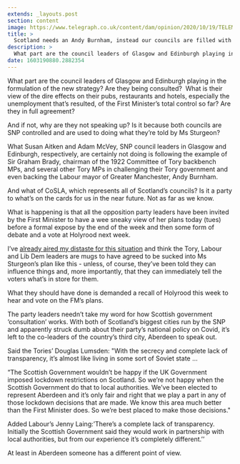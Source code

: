 ```yaml
--- 
extends: _layouts.post 
section: content 
image: https://www.telegraph.co.uk/content/dam/opinion/2020/10/19/TELEMMGLPICT000242024992_trans_NvBQzQNjv4Bq90JsMauqkzRhOnTEP_rlOn1qBULUVq94q3L-_BH2hyg.jpeg?impolicy=logo-overlay 
title: > 
  Scotland needs an Andy Burnham, instead our councils are filled with supine SNP lackeys 
description: > 
  What part are the council leaders of Glasgow and Edinburgh playing in the formulation of the new strategy?Is it because both councils are SNP controlled and are used to doing what they’re told by Ms Sturgeon?Is it a party to what’s on the cards for us in the near future.What they should have done is demanded a recall of Holyrood this week to hear and vote on the FM’s plans.The party leaders needn’t take my word for how Scottish government ‘consultation’ works. 
date: 1603190880.2882354 
--- 
```

<div><p>What part are the council leaders of Glasgow and Edinburgh playing in the formulation of the new strategy? Are they being consulted? &#160;What is their view of the dire effects on their pubs, restaurants and hotels, especially the unemployment that&#8217;s resulted, of the First Minister&#8217;s total control so far? Are they in full agreement?</p>
<p>And if not, why are they not speaking up? Is it because both councils are SNP controlled and are used to doing what they&#8217;re told by Ms Sturgeon?</p>
<p>What Susan Aitken and Adam McVey, SNP council leaders in Glasgow and Edinburgh, respectively, are certainly not doing is following the example of Sir Graham Brady, chairman of the 1922 Committee of Tory backbench MPs, and several other Tory MPs in challenging their Tory government and even backing the Labour mayor of Greater Manchester, Andy Burnham.</p>
<p>And what of CoSLA, which represents all of Scotland&#8217;s councils? Is it a party to what&#8217;s on the cards for us in the near future. Not as far as we know.</p>
<p>What is happening is that all the opposition party leaders have been invited by the First Minister to have a wee sneaky view of her plans today (tues) before a formal expose by the end of the week and then some form of debate and a vote at Holyrood next week.</p>
<p>I&#8217;ve <a href="https://www.telegraph.co.uk/opinion/2020/10/15/party-leaders-should-reject-first-ministers-hole-in-the-corner/">already aired my distaste for this situation</a> and think the Tory, Labour and Lib Dem leaders are mugs to have agreed to be sucked into Ms Sturgeon&#8217;s plan like this - unless, of course, they&#8217;ve been told they can influence things and, more importantly, that they can immediately tell the voters what&#8217;s in store for them.&#160;</p>
<p>What they should have done is demanded a recall of Holyrood this week to hear and vote on the FM&#8217;s plans. &#160;</p>
<p>The party leaders needn&#8217;t take my word for how Scottish government &#8216;consultation&#8217; works. With both of Scotland&#8217;s biggest cities run by the SNP and apparently struck dumb about their party&#8217;s national policy on Covid, it&#8217;s left to the co-leaders of the country&#8217;s third city, Aberdeen to speak out.</p>
<p>Said the Tories&#8217; Douglas Lumsden: "With the secrecy and complete lack of transparency, it&#8217;s almost like living in some sort of Soviet state &#8230;</p>
<p>&#8220;The Scottish Government wouldn&#8217;t be happy if the UK Government imposed lockdown restrictions on Scotland. So we&#8217;re not happy when the Scottish Government do that to local authorities. We&#8217;ve been elected to represent Aberdeen and it&#8217;s only fair and right that we play a part in any of those lockdown decisions that are made. We know this area much better than the First Minister does. So we&#8217;re best placed to make those decisions."</p>
<p>Added Labour&#8217;s Jenny Laing:&#8217;There&#8217;s a complete lack of transparency. Initially the Scottish Government said they would work in partnership with local authorities, but from our experience it&#8217;s completely different.&#8217;&#8217;</p>
<p>At least in Aberdeen someone has a different point of view.</p>
</div>